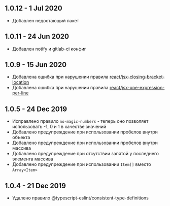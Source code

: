 ## 1.0.12 - 1 Jul 2020
* Добавлен недостающий пакет

## 1.0.11 - 24 Jun 2020
* Добавлен notify и gitlab-ci конфиг

## 1.0.9 - 15 Jun 2020
* Добавлена ошибка при нарушении правила [react/jsx-closing-bracket-location](https://github.com/yannickcr/eslint-plugin-react/blob/master/docs/rules/jsx-closing-bracket-location.md)
* Добавлена ошибка при нарушении правила [react/jsx-one-expression-per-line](https://github.com/yannickcr/eslint-plugin-react/blob/master/docs/rules/jsx-one-expression-per-line.md)


## 1.0.5 - 24 Dec 2019
* Исправлено правило `no-magic-numbers` - теперь оно позволяет использовать -1, 0 и 1 в качестве значений
* Добавлено предупреждение при использовании пробелов внутри объекта
* Добавлено предупреждение при использовании пробелов внутри массива
* Добавлено предупреждение при отсутствии запятой у последнего элемента массива
* Добавлено предупреждение при использовании `Item[]` вместо `Array<Item>`

## 1.0.4 - 21 Dec 2019
* Удалено правило @typescript-eslint/consistent-type-definitions

